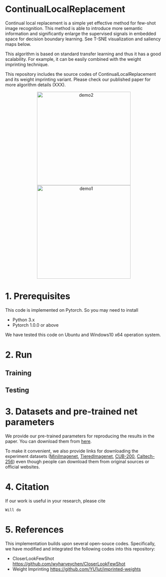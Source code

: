 # ContinualLocalReplacement
Continual local replacement is a simple yet effective method for few-shot image recognition.
This method is able to introduce more semantic information and significantly enlarge the supervised signals in embedded space for decision boundary learning. See T-SNE visualization and saliency maps below.

This algorithm is based on standard transfer learning and thus it has a good scalability.
For example, it can be easily combined with the weight imprinting technique.

This repository includes the source codes of ContinualLocalReplacement and its weight imprinting variant.
Please check our published paper for more algorithm details (XXX).

<div align="center">
<img src="https://github.com/Lecanyu/ContinualLocalReplacement/raw/master/images/tsne_visualization2.gif" height="300px" alt="demo2" >
<img src="https://github.com/Lecanyu/ContinualLocalReplacement/raw/master/images/tsne_visualization1.gif" height="300px" alt="demo1" >
</div>

# 1. Prerequisites
This code is implemented on Pytorch. 
So you may need to install
* Python 3.x
* Pytorch 1.0.0 or above

We have tested this code on Ubuntu and Windows10 x64 operation system.


# 2. Run 

Training
------------

Testing
------------


# 3. Datasets and pre-trained net parameters
We provide our pre-trained parameters for reproducing the results in the paper.
You can download them from [here](xxx).

To make it convenient, we also provide links for downloading the experiment datasets ([MiniImagenet](xxx), [TieredImagenet](xxx), [CUB-200](xxx), [Caltech-256](xxx)) even though people can download them from original sources or official websites.


# 4. Citation
If our work is useful in your research, please cite 

```
Will do
```

# 5. References
This implementation builds upon several open-souce codes.
Specifically, we have modified and integrated the following codes into this repository:

* CloserLookFewShot https://github.com/wyharveychen/CloserLookFewShot
* Weight Imprinting https://github.com/YU1ut/imprinted-weights



